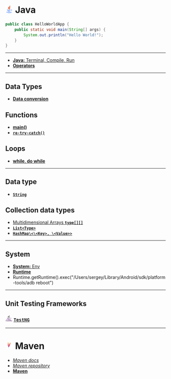 # <img src="/img/java.png" width="24" height="24"> Java

```java
public class HelloWorldApp {
    public static void main(String[] args) {
        System.out.println("Hello World!");
    }
}
```

***

<!-- - [Java docs]() - TODO -->

- [__Java:__ Terminal, Compile, Run](java/Java.md)
- [__Operators__](java/Operators.md)

***

## Data Types

- [__Data conversion__](java/DataConversion.md)

## Functions
- [__main()__](java/functions/Main.md)
- [__`re-try-catch()`__](java/functions/reTry.md)

## Loops
- [__while, do while__](/java/loops/while.md)

***

## Data type

- [__`String`__](/java/data_structures/String.md)

<!-- String adbPath = System.getenv("ANDROID_HOME") + "/platform-tools/adb"; -->
## Collection data types
<!-- - [__array__]() -->
- [Multidimensional Arrays __`type[][]`__](/java/data_structures/multidimensional_arrays.md)
- [__`List<Type>`__](/java/data_structures/List.md)
- [__`HashMap\<\<Key>, \<Value>>`__](/java/data_structures/List.md)

***

## System

- [__System:__ Env](/java/System.md)
- [__Runtime__](/java/Runtime.md)
- Runtime.getRuntime().exec("/Users/sergey/Library/Android/sdk/platform-tools/adb reboot")

***

## Unit Testing Frameworks

### <img src="/img/testng.jpg" width="22" height="20"> [`TestNG`](/TestNG/README.md) 

***

# <img src="/img/maven.png" width="24" height="24"> Maven

- [_Maven docs_](https://maven.apache.org)
- [_Maven repository_](https://mvnrepository.com)
- [__Maven__](/maven/Maven.md)
